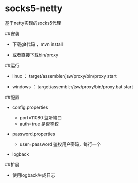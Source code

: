 # socks5-netty
基于netty实现的socks5代理

##安装

- 下载git代码 ，mvn install
 
- 或者直接下载bin/proxy

##运行
- linux ： target/assembler/jsw/proxy/bin/proxy start
	
- windows ： target/assembler/jsw/proxy/bin/proxy.bat start

##配置

- config.properties
	- port=11080   监听端口
	- auth=true    是否鉴权

- password.properties
	- user=password 鉴权用户密码，每行一个

- logback

##扩展
- 使用logback生成日志
